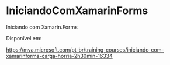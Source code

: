 # IniciandoComXamarinForms
Iniciando com Xamarin.Forms

Disponível em:

https://mva.microsoft.com/pt-br/training-courses/iniciando-com-xamarinforms-carga-horria-2h30min-16334
